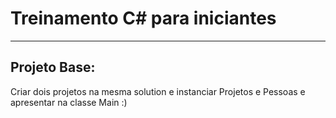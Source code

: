 # Treinamento C# para iniciantes 
-----------------

## Projeto Base:
Criar dois projetos na mesma solution e instanciar Projetos e Pessoas e apresentar na classe Main :)